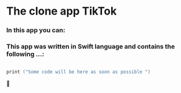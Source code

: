# The clone app TikTok

### In this app you can:


### This app was written in Swift language and contains the following ...:

```swift

print ("Some code will be here as soon as possible ")

```
:new_moon_with_face:


